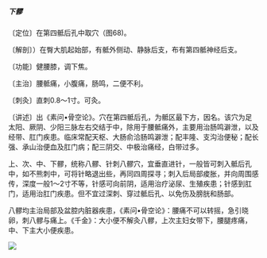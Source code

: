 ##### 下髎

〔定位〕在第四骶后孔中取穴（图68)。

〔解剖〕）在臀大肌起始部，有骶外侧动、静脉后支，布有第四骶神经后支。

〔功能〕健腰膝，调下焦。

〔主治〕腰骶痛，小腹痛，肠鸣，二便不利。

〔刺灸〕直刺0.8〜1寸。可灸。

〔讲述〕出《素问•骨空论》。穴在第四骶后孔，为骶区最下方，因名。该穴为足太阳、厥阴、少阳三脉左右交结于中，除用于腰骶痛外，主要用治肠鸣澼泄，以及经带、肛门疾患。临床常配天枢、大肠俞洽肠鸣澼泄；配丰隆、支沟治便秘；配长强、承山治便血及肛门病；配三阴交、中极治痛经，白带过多。

上、次、中、下髎，统称八髎、针刺八髎穴，宜垂直进针，一般皆可刺入骶后孔中，如不熊刺中，可将针略退出些，再同四周探寻；刺入后局部痠胀，并向周围感传，深度一般1〜2寸不等，针感可向前阴，适用治疗泌尿、生殖疾患；针感到肛门，适用治肛门疾患。但不宜过深刺、穿过骶后孔、以免伤及膀胱和肠部。

八髎均主治局部及盆腔内脏器疾患，《素问•骨空论》：腰痛不可以转摇，急引晓卵，刺八髎与痛上。《千金》：大小便不解灸八髎，上次主妇女带下，腰腿疼痛，中、下主大小便疾患。

![](img/图67.jpg)

